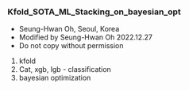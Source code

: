 ### Kfold_SOTA_ML_Stacking_on_bayesian_opt

- Seung-Hwan Oh, Seoul, Korea
- Modified by Seung-Hwan Oh 2022.12.27
- Do not copy without permission

1. kfold
2. Cat, xgb, lgb - classification
3. bayesian optimization
